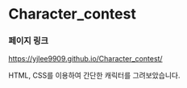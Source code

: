 # Character_contest

### 페이지 링크
https://yjlee9909.github.io/Character_contest/

HTML, CSS를 이용하여 간단한 캐릭터를 그려보았습니다.

